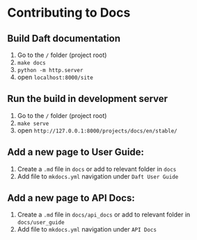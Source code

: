 # Contributing to Docs

## Build Daft documentation

1. Go to the `/` folder (project root)
2. `make docs`
3. `python -m http.server`
3. open `localhost:8000/site`

## Run the build in development server

1. Go to the `/` folder (project root)
2. `make serve`
3. open `http://127.0.0.1:8000/projects/docs/en/stable/`

## Add a new page to User Guide:

1. Create a `.md` file in `docs` or add to relevant folder in `docs`
2. Add file to `mkdocs.yml` navigation under `Daft User Guide`

## Add a new page to API Docs:

1. Create a `.md` file in `docs/api_docs` or add to relevant folder in `docs/user_guide`
2. Add file to `mkdocs.yml` navigation under `API Docs`
